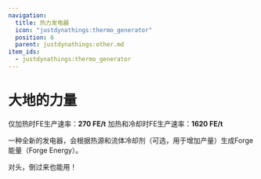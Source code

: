 ```yaml
---
navigation:
  title: 热力发电器
  icon: "justdynathings:thermo_generator"
  position: 6
  parent: justdynathings:other.md
item_ids:
  - justdynathings:thermo_generator
---
```


# 大地的力量

仅加热时FE生产速率：**270 FE/t**
加热和冷却时FE生产速率：**1620 FE/t**

一种全新的发电器，会根据热源和流体冷却剂（可选，用于增加产量）生成Forge能量（Forge Energy）。

<BlockImage id="justdynathings:thermo_generator" scale="4.0" p:facing="down" p:thermo_cooled="false" p:thermo_heated="false"/>

<GameScene zoom="4" interactive={true}>
  <Block id="minecraft:magma_block"/>
  <Block y="1" id="justdynathings:thermo_generator" scale="4.0" p:facing="down" p:thermo_cooled="false" p:thermo_heated="true"/>

  <Block y="-1" id="justdynathings:thermo_generator" scale="4.0" p:facing="up" p:thermo_cooled="false" p:thermo_heated="true"/>

  <Block x="1" id="justdynathings:thermo_generator" scale="4.0" p:facing="west" p:thermo_cooled="false" p:thermo_heated="true"/>

  <Block x="-1" id="justdynathings:thermo_generator" scale="4.0" p:facing="east" p:thermo_cooled="false" p:thermo_heated="true"/>

  <BoxAnnotation color="#00FF00" min="0.25 -0.75 0.25" max="0.75 -1 0.75">
        对头，倒过来也能用！
  </BoxAnnotation>

</GameScene>

<RecipeFor id="justdynathings:thermo_generator" />
